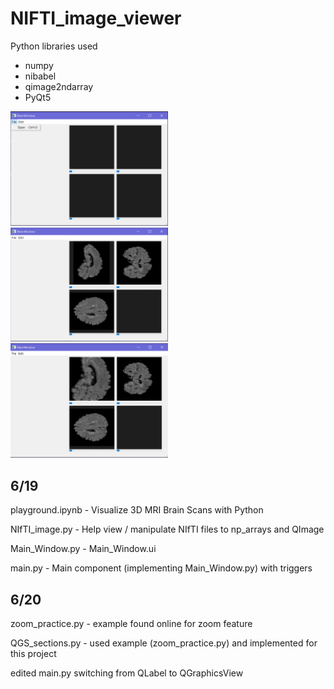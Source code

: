 # NIFTI_image_viewer
Python libraries used
- numpy
- nibabel
- qimage2ndarray
- PyQt5

<img src="https://github.com/collinli2022/pyqt5_practice/blob/main/NIFTI_image_viewer/figs/Fig1.png" width="50%"/>
<img src="https://github.com/collinli2022/pyqt5_practice/blob/main/NIFTI_image_viewer/figs/Fig2.png" width="50%"/>
<img src="https://github.com/collinli2022/pyqt5_practice/blob/main/NIFTI_image_viewer/figs/Fig3.png" width="50%"/>

## 6/19
playground.ipynb - Visualize 3D MRI Brain Scans with Python

NIfTI_image.py - Help view / manipulate NIfTI files to np_arrays and QImage

Main_Window.py - Main_Window.ui

main.py - Main component (implementing Main_Window.py) with triggers

## 6/20
zoom_practice.py - example found online for zoom feature

QGS_sections.py - used example (zoom_practice.py) and implemented for this project

edited main.py switching from QLabel to QGraphicsView
